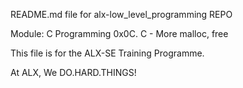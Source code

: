 README.md file for alx-low_level_programming REPO

Module: C Programming
0x0C. C - More malloc, free

This file is for the ALX-SE Training Programme.

At ALX, We DO.HARD.THINGS!

